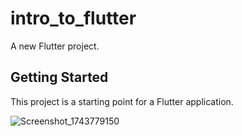 # intro_to_flutter

A new Flutter project.

## Getting Started

This project is a starting point for a Flutter application.


![Screenshot_1743779150](https://github.com/user-attachments/assets/8fe3ab5c-6941-4058-b2e7-f0b9d23b61c8)
